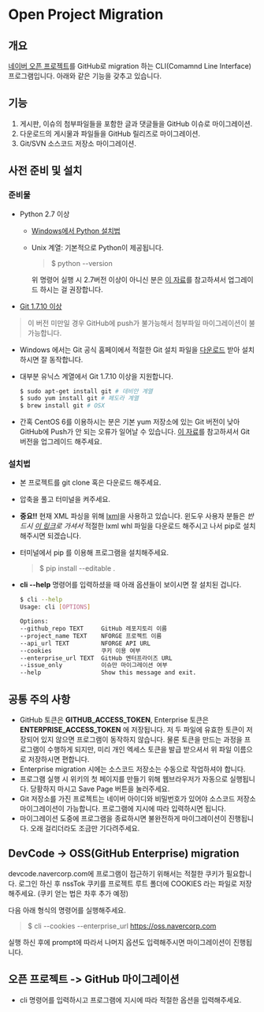 # Open Project Migration
## 개요
[네이버 오픈 프로젝트](http://dev.naver.com/projects)를 GitHub로 migration 하는 CLI(Comamnd Line Interface) 프로그램입니다. 아래와 같은 기능을 갖추고 있습니다.

## 기능
1. 게시판, 이슈의 첨부파일들을 포함한 글과 댓글들을 GitHub 이슈로 마이그레이션.
2. 다운로드의 게시물과 파일들을 GitHub 릴리즈로 마이그레이션.
3. Git/SVN 소스코드 저장소 마이그레이션.

## 사전 준비 및 설치
### 준비물
* Python 2.7 이상
  * [Windows에서 Python 설치법](https://wikidocs.net/8)
  * Unix 계열: 기본적으로 Python이 제공됩니다.

    > $ python --version

    위 명령어 실행 시 2.7버전 이상이 아니신 분은 [이 자료](http://zetawiki.com/wiki/%EB%A6%AC%EB%88%85%EC%8A%A4_Python_2.7_%EC%BB%B4%ED%8C%8C%EC%9D%BC_%EC%84%A4%EC%B9%98)를 참고하셔서 업그레이드 하시는 걸 권장합니다.

* [Git 1.7.10 이상](https://help.github.com/articles/https-cloning-errors/#check-your-git-version)
> 이 버전 미만일 경우 GitHub에 push가 불가능해서 첨부파일 마이그레이션이 불가능합니다.

  * Windows 에서는 Git 공식 홈페이에서 적절한 Git 설치 파일을 [다운로드](https://git-scm.com/download/win) 받아 설치하시면 잘 동작합니다.
  * 대부분 유닉스 계열에서 Git 1.7.10 이상을 지원합니다.

    ```sh
    $ sudo apt-get install git # 데비안 계열
    $ sudo yum install git # 페도라 계열
    $ brew install git # OSX
    ```
  * 간혹 CentOS 6를 이용하시는 분은 기본 yum 저장소에 있는 Git 버전이 낮아 GitHub에 Push가 안 되는 오류가 일어날 수 있습니다. [이 자료](http://maxtortime.github.io/the-post-6832/)를 참고하셔서 Git 버전을 업그레이드 해주세요.

### 설치법
* 본 프로젝트를 git clone 혹은 다운로드 해주세요.
* 압축을 풀고 터미널을 켜주세요.
* **중요!!** 현재 XML 파싱을 위해 [lxml](http://lxml.de/)을 사용하고 있습니다. 윈도우 사용자 분들은 *반드시 [이 링크](http://www.lfd.uci.edu/~gohlke/pythonlibs/#lxml)로 가셔서* 적절한 lxml whl 파일을 다운로드 해주시고 나서 pip로 설치해주시면 되겠습니다.
* 터미널에서 pip 를 이용해 프로그램을 설치해주세요.
  > $ pip install --editable .

* **cli --help** 명령어를 입력하셨을 때 아래 옵션들이 보이시면 잘 설치된 겁니다.

    ```sh
    $ cli --help
    Usage: cli [OPTIONS]
    
    Options:
    --github_repo TEXT     GitHub 레포지토리 이름
    --project_name TEXT    NFORGE 프로젝트 이름
    --api_url TEXT         NFORGE API URL
    --cookies              쿠키 이용 여부
    --enterprise_url TEXT  GitHub 엔터프라이즈 URL
    --issue_only           이슈만 마이그레이션 여부
    --help                 Show this message and exit.
    ```
## 공통 주의 사항
* GitHub 토큰은 **GITHUB_ACCESS_TOKEN**, Enterprise 토큰은 **ENTERPRISE_ACCESS_TOKEN** 에 저장됩니다. 저 두 파일에 유효한 토큰이 저장되어 있지 않으면 프로그램이 동작하지 않습니다. 물론 토큰을 만드는 과정을 프로그램이 수행하게 되지만, 미리 개인 엑세스 토큰을 발급 받으셔서 위 파일 이름으로 저장하시면 편합니다.
* Enterprise migration 시에는 소스코드 저장소는 수동으로 작업하셔야 합니다.
* 프로그램 실행 시 위키의 첫 페이지를 만들기 위해 웹브라우저가 자동으로 실행됩니다. 당황하지 마시고 Save Page 버튼을 눌러주세요.
* Git 저장소를 가진 프로젝트는 네이버 아이디와 비밀번호가 있어야 소스코드 저장소 마이그레이션이 가능합니다. 프로그램에 지시에 따라 입력하시면 됩니다.
* 마이그레이션 도중에 프로그램을 종료하시면 불완전하게 마이그레이션이 진행됩니다. 오래 걸리더라도 조금만 기다려주세요.


## DevCode -> OSS(GitHub Enterprise) migration
devcode.navercorp.com에 프로그램이 접근하기 위해서는 적절한 쿠키가 필요합니다.
로그인 하신 후 nssTok 쿠키를 프로젝트 루트 폴더에 COOKIES 라는 파일로 저장해주세요.
(쿠키 얻는 법은 차후 추가 예정)

다음 아래 형식의 명령어를 실행해주세요.
  > $ cli --cookies --enterprise_url https://oss.navercorp.com

실행 하신 후에 prompt에 따라서 나머지 옵션도 입력해주시면 마이그레이션이 진행됩니다.

## 오픈 프로젝트 -> GitHub 마이그레이션
* cli 명령어를 입력하시고 프로그램에 지시에 따라 적절한 옵션을 입력해주세요.
